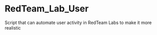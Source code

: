 # RedTeam_Lab_User
Script that can automate user activity in RedTeam Labs to make it more realistic
